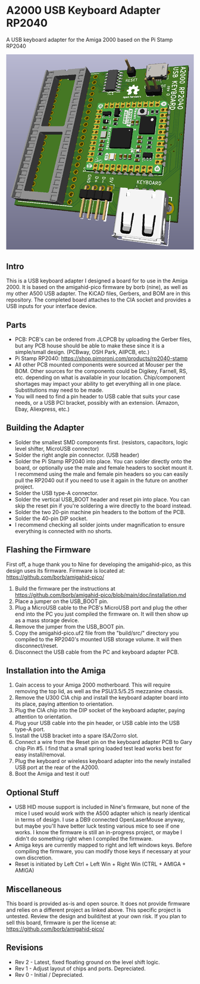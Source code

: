 # A2000 USB Keyboard Adapter RP2040
A USB keyboard adapter for the Amiga 2000 based on the Pi Stamp RP2040

![front-pcb](RP2040-A2000-KB.PNG)

## Intro
This is a USB keyboard adapter I designed a board for to use in the Amiga 2000. It is based on the amigahid-pico firmware by borb (nine), as well as my other A500 USB adapter. The KiCAD files, Gerbers, and BOM are in this repository. The completed board attaches to the CIA socket and provides a USB inputs for your interface device.

## Parts
* PCB: PCB's can be ordered from JLCPCB by uploading the Gerber files, but any PCB house should be able to make these since it is a simple/small design. (PCBway, OSH Park, AllPCB, etc.)
* Pi Stamp RP2040: https://shop.pimoroni.com/products/rp2040-stamp
* All other PCB mounted components were sourced at Mouser per the BOM. Other sources for the components could be Digikey, Farnell, RS, etc. depending on what is available in your location. Chip/component shortages may impact your ability to get everything all in one place. Substitutions may need to be made.
* You will need to find a pin header to USB cable that suits your case needs, or a USB PCI bracket, possibly with an extension. (Amazon, Ebay, Aliexpress, etc.)

## Building the Adapter
* Solder the smallest SMD components first. (resistors, capacitors, logic level shifter, MicroUSB connector)
* Solder the right angle pin connector. (USB header)
* Solder the Pi Stamp RP2040 into place. You can solder directly onto the board, or optionally use the male and female headers to socket mount it. I recommend using the male and female pin headers so you can easily pull the RP2040 out if you need to use it again in the future on another project.
* Solder the USB type-A connector.
* Solder the vertical USB_BOOT header and reset pin into place. You can skip the reset pin if you're soldering a wire directly to the board instead.
* Solder the two 20-pin machine pin headers to the bottom of the PCB.
* Solder the 40-pin DIP socket.
* I recommend checking all solder joints under magnification to ensure everything is connected with no shorts.

## Flashing the Firmware
First off, a huge thank you to Nine for developing the amigahid-pico, as this design uses its firmware. Firmware is located at: https://github.com/borb/amigahid-pico/
1. Build the firmware per the instructions at https://github.com/borb/amigahid-pico/blob/main/doc/installation.md
2. Place a jumper on the USB_BOOT pin.
3. Plug a MicroUSB cable to the PCB's MicroUSB port and plug the other end into the PC you just compiled the firmware on. It will then show up as a mass storage device.
4. Remove the jumper from the USB_BOOT pin.
5. Copy the amigahid-pico.uf2 file from the "build/src/" directory you compiled to the RP2040's mounted USB storage volume. It will then disconnect/reset.
6. Disconnect the USB cable from the PC and keyboard adapter PCB.

## Installation into the Amiga
1. Gain access to your Amiga 2000 motherboard. This will require removing the top lid, as well as the PSU/3.5/5.25 mezzanine chassis.
2. Remove the U300 CIA chip and install the keyboard adapter board into its place, paying attention to orientation.
3. Plug the CIA chip into the DIP socket of the keyboard adapter, paying attention to orientation.
4. Plug your USB cable into the pin header, or USB cable into the USB type-A port.
5. Install the USB bracket into a spare ISA/Zorro slot.
6. Connect a wire from the Reset pin on the keyboard adapter PCB to Gary chip Pin #5. I find that a small spring loaded test lead works best for easy install/removal. 
7. Plug the keyboard or wireless keyboard adapter into the newly installed USB port at the rear of the A2000.
8. Boot the Amiga and test it out!

## Optional Stuff
* USB HID mouse support is included in Nine's firmware, but none of the mice I used would work with the A500 adapter which is nearly identical in terms of design. I use a DB9 connected OpenLaserMouse anyway, but maybe you'll have better luck testing various mice to see if one works. I know the firmware is still an in-progress project, or maybe I didn't do something right when I compiled the firmware. 
* Amiga keys are currently mapped to right and left windows keys. Before compiling the firmware, you can modify those keys if necessary at your own discretion.
* Reset is initiated by Left Ctrl + Left Win + Right Win (CTRL + AMIGA + AMIGA)

## Miscellaneous
This board is provided as-is and open source. It does not provide firmware and relies on a different project as linked above. This specific project is untested. Review the design and build/test at your own risk.
If you plan to sell this board, firmware is per the license at: https://github.com/borb/amigahid-pico/

## Revisions
* Rev 2 - Latest, fixed floating ground on the level shift logic.
* Rev 1 - Adjust layout of chips and ports. Depreciated.
* Rev 0 - Initial / Depreciated.
